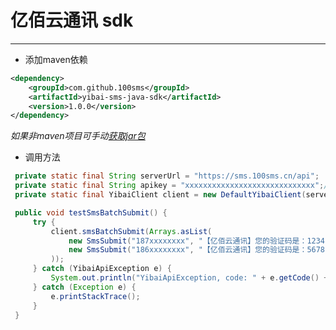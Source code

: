 # 亿佰云通讯 sdk

---

 - 添加maven依赖
 
```xml
<dependency>
    <groupId>com.github.100sms</groupId>
    <artifactId>yibai-sms-java-sdk</artifactId>
    <version>1.0.0</version>
</dependency>
```
*如果非maven项目可手动[获取jar包][1]*

 - 调用方法
 
```Java
 private static final String serverUrl = "https://sms.100sms.cn/api";
 private static final String apikey = "xxxxxxxxxxxxxxxxxxxxxxxxxxxxx";//修改为您的apikey
 private static final YibaiClient client = new DefaultYibaiClient(serverUrl, apikey);

 public void testSmsBatchSubmit() {
     try {
         client.smsBatchSubmit(Arrays.asList(
             new SmsSubmit("187xxxxxxxx", "【亿佰云通讯】您的验证码是：1234"),//修改为你要发送的手机号和短信内容
             new SmsSubmit("186xxxxxxxx", "【亿佰云通讯】您的验证码是：5678")//修改为你要发送的手机号和短信内容
         ));
     } catch (YibaiApiException e) {
         System.out.println("YibaiApiException, code: " + e.getCode() + ", message: " + e.getMessage());
     } catch (Exception e) {
         e.printStackTrace();
     }
 }

```

  [1]: http://search.maven.org/#search%7Cga%7C1%7Ccom.github.100sms
  
